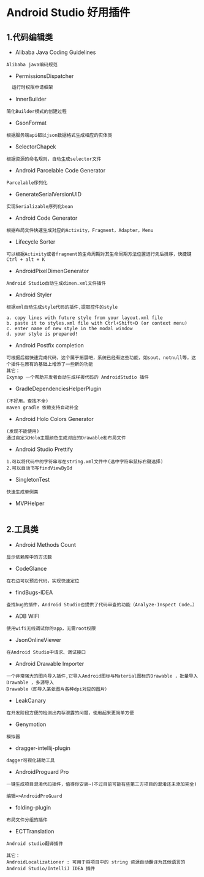 # Android Studio 好用插件

## 1.代码编辑类

* Alibaba Java Coding Guidelines
```
Alibaba java编码规范
```

* PermissionsDispatcher
```Java
  运行时权限申请框架

```

* InnerBuilder
```
简化Builder模式的创建过程
```

* GsonFormat
```
根据服务端api都以json数据格式生成相应的实体类
```

* SelectorChapek
```
根据资源的命名规则，自动生成selector文件
```

* Android Parcelable Code Generator
```
Parcelable序列化
```
* GenerateSerialVersionUID
```
实现Serializable序列化bean
```

* Android Code Generator
```
根据布局文件快速生成对应的Activity，Fragment，Adapter，Menu
```

* Lifecycle Sorter
```
可以根据Activity或者fragment的生命周期对其生命周期方法位置进行先后排序，快捷键Ctrl + alt + K
```

* AndroidPixelDimenGenerator
```
Android Studio自动生成dimen.xml文件插件
```
* Android Styler
```
根据xml自动生成style代码的插件,提取控件的style

a. copy lines with future style from your layout.xml file
b. paste it to styles.xml file with Ctrl+Shift+D (or context menu)
c. enter name of new style in the modal window
d. your style is prepared!
```

* Android Postfix completion
```
可根据后缀快速完成代码，这个属于拓展吧，系统已经有这些功能，如sout、notnull等，这个插件在原有的基础上增添了一些新的功能
其它：
Exynap 一个帮助开发者自动生成样板代码的 AndroidStudio 插件

```

* GradleDependenciesHelperPlugin
```
(不好用，查找不全)
maven gradle 依赖支持自动补全
```

* Android Holo Colors Generator
```
(发现不能使用)
通过自定义Holo主题颜色生成对应的Drawable和布局文件
```

* Android Studio Prettify
```
1.可以将代码中的字符串写在string.xml文件中(选中字符串鼠标右键选择)
2.可以自动书写findViewById
```

* SingletonTest
```
快速生成单例类
```

* MVPHelper
```
```


## 2.工具类

* Android Methods Count
```
显示依赖库中的方法数
```

* CodeGlance
```
在右边可以预览代码，实现快速定位
```

* findBugs-IDEA
```
查找bug的插件，Android Studio也提供了代码审查的功能（Analyze-Inspect Code…）
```

* ADB WIFI
```
使用wifi无线调试你的app，无需root权限
```
* JsonOnlineViewer
```
在Android Studio中请求、调试接口
```

* Android Drawable Importer
```
一个非常强大的图片导入插件,它导入Android图标与Material图标的Drawable ，批量导入Drawable ，多源导入
Drawable（即导入某张图片各种dpi对应的图片）
```

* LeakCanary
```
在开发阶段方便的检测出内存泄露的问题，使用起来更简单方便
```

* Genymotion
```
模拟器
```
* dragger-intellij-plugin
```
dagger可视化辅助工具
```

* AndroidProguard Pro
```
一键生成项目混淆代码插件，值得你安装~(不过目前可能有些第三方项目的混淆还未添加完全)

编辑=>AndroidProGuard

```

* folding-plugin
```
布局文件分组的插件
```

* ECTTranslation
```
Android studio翻译插件

其它：
AndroidLocalizationer : 可用于将项目中的 string 资源自动翻译为其他语言的 Android Studio/IntelliJ IDEA 插件
```


